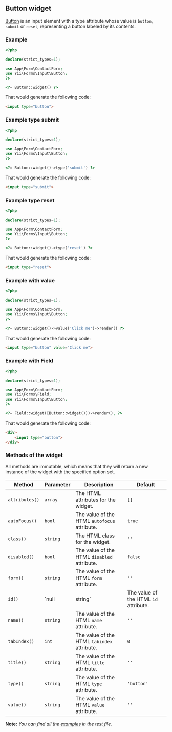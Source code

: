 ## Button widget

[Button](https://www.w3.org/TR/2012/WD-html-markup-20120329/input.button.html#input.button) is an input element with a type attribute whose value is `button`, `submit` or `reset`, representing a button labeled by its contents.

### Example

```php
<?php

declare(strict_types=1);

use App\Form\ContactForm;
use Yii\Forms\Input\Button;
?>

<?= Button::widget() ?>
```

That would generate the following code:

```html
<input type="button">
```

### Example type submit

```php
<?php

declare(strict_types=1);

use App\Form\ContactForm;
use Yii\Forms\Input\Button;
?>

<?= Button::widget()->type('submit') ?>
```

That would generate the following code:

```html
<input type="submit">
```

### Example type reset

```php
<?php

declare(strict_types=1);

use App\Form\ContactForm;
use Yii\Forms\Input\Button;
?>

<?= Button::widget()->type('reset') ?>
```

That would generate the following code:

```html
<input type="reset">
```

### Example with value

```php
<?php

declare(strict_types=1);

use App\Form\ContactForm;
use Yii\Forms\Input\Button;
?>

<?= Button::widget()->value('Click me')->render() ?>
```

That would generate the following code:

```html
<input type="button" value="Click me">
```

### Example with Field

```php
<?php

declare(strict_types=1);

use App\Form\ContactForm;
use Yii\Forms\Field;
use Yii\Forms\Input\Button;
?>

<?= Field::widget([Button::widget()])->render(), ?>
```

That would generate the following code:

```html
<div>
    <input type="button">
</div>
```

### Methods of the widget

All methods are immutable, which means that they will return a new instance of the widget with the specified option set.

Method                 | Parameter        | Description                                                                                                           | Default
-----------------------|------------------|-----------------------------------------------------------------------------------------------------------------------|---------
`attributes()`         | `array`          | The HTML attributes for the widget.                                                                                   | `[]`
`autoFocus()`          | `bool`           | The value of the HTML `autofocus` attribute.                                                                          | `true`
`class()`              | `string`         | The HTML class for the widget.                                                                                        | `''`
`disabled()`           | `bool`           | The value of the HTML `disabled` attribute.                                                                           | `false`
`form()`               | `string`         | The value of the HTML `form` attribute.                                                                               | `''`
`id()`                 | `null|string`    | The value of the HTML `id` attribute.                                                                                 | `''`
`name()`               | `string`         | The value of the HTML `name` attribute.                                                                               | `''`
`tabIndex()`           | `int`            | The value of the HTML `tabindex` attribute.                                                                           | `0`
`title()`              | `string`         | The value of the HTML `title` attribute.                                                                              | `''`
`type()`               | `string`         | The value of the HTML `type` attribute.                                                                               | `'button'`
`value()`              | `string`         | The value of the HTML `value` attribute.                                                                              | `''`

**Note:** *You can find all the [examples](/tests/Doc/ButtonDocTest.php) in the test file.*
